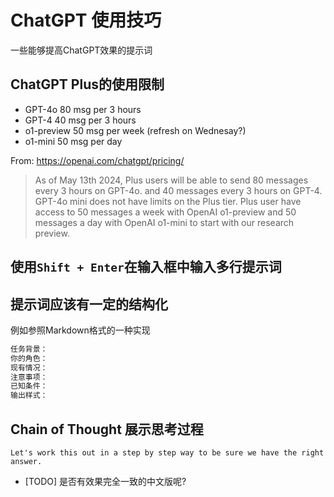 # ChatGPT 使用技巧

一些能够提高ChatGPT效果的提示词

## ChatGPT Plus的使用限制
- GPT-4o     80 msg per 3 hours
- GPT-4      40 msg per 3 hours
- o1-preview 50 msg per week (refresh on Wednesay?)
- o1-mini    50 msg per day

From: https://openai.com/chatgpt/pricing/
> As of May 13th 2024, Plus users will be able to send 80 messages every 3 hours on GPT-4o. 
> and 40 messages every 3 hours on GPT-4. 
> GPT-4o mini does not have limits on the Plus tier.
> Plus user have access to 50 messages a week with OpenAI o1-preview and 50 messages a day with OpenAI o1-mini to start with our research preview.

## 使用`Shift + Enter`在输入框中输入多行提示词

## 提示词应该有一定的结构化

例如参照Markdown格式的一种实现
```markdown
任务背景：
你的角色：
现有情况：
注意事项：
已知条件：
输出样式：
```

## Chain of Thought 展示思考过程

```text
Let's work this out in a step by step way to be sure we have the right answer.
```

- [TODO] 是否有效果完全一致的中文版呢?

